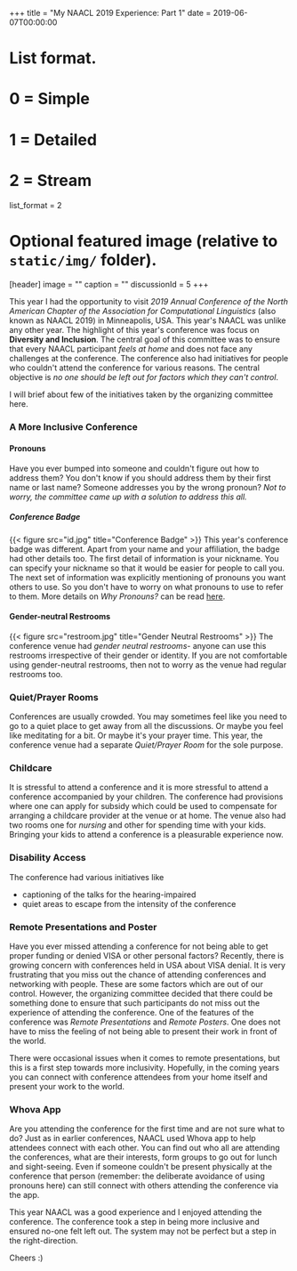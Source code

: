 +++
title = "My NAACL 2019 Experience: Part 1"
date = 2019-06-07T00:00:00

# List format.
# 0 = Simple
# 1 = Detailed
# 2 = Stream
list_format = 2

# Optional featured image (relative to `static/img/` folder).
[header]
image = ""
caption = ""
discussionId = 5
+++

This year I had the opportunity to visit *2019 Annual Conference of the North American Chapter of the Association for Computational Linguistics* (also known as NAACL 2019) in Minneapolis, USA. This year's NAACL was unlike any other year. The highlight of this year's conference was focus on **Diversity and Inclusion**.  The central goal of this committee was to ensure that every NAACL participant *feels at home* and does not face any challenges at the conference. The conference also had initiatives for people who couldn't attend the conference for various reasons. The central objective is *no one should be left out for factors which they can't control*.

I will brief about few of the initiatives taken by the organizing committee here.

### A More Inclusive Conference
#### Pronouns
Have you ever bumped into someone and couldn't figure out how to address them? You don't know if you should address them by their first name or last name? Someone addresses you by the wrong pronoun? *Not to worry, the committee came up with a solution to address this all.*

##### Conference Badge
{{< figure src="id.jpg" title="Conference Badge" >}}
This year's conference badge was different. Apart from your name and your affiliation, the badge had other details too. The first detail of information is your nickname. You can specify your nickname so that it would be easier for people to call you. The next set of information was explicitly mentioning of pronouns you want others to use. So you don't have to worry on what pronouns to use to refer to them. More details on *Why Pronouns?* can be read [here](https://naacl2019.org/blog/why-pronouns/).

#### Gender-neutral Restrooms
{{< figure src="restroom.jpg" title="Gender Neutral Restrooms" >}}
The conference venue had *gender neutral restrooms*- anyone can use this restrooms irrespective of their gender or identity. If you are not comfortable using gender-neutral restrooms, then not to worry as the venue had regular restrooms too.

### Quiet/Prayer Rooms
Conferences are usually crowded. You may sometimes feel like you need to go to a quiet place to get away from all the discussions. Or maybe you feel like meditating for a bit. Or maybe it's your prayer time. This year, the conference venue had a separate *Quiet/Prayer Room* for the sole purpose.

### Childcare
It is stressful to attend a conference and it is more stressful to attend a conference accompanied by your children. The conference had provisions where one can apply for subsidy which could be used to compensate for arranging a childcare provider at the venue or at home. The venue also had two rooms one for *nursing* and other for spending time with your kids. Bringing your kids to attend a conference is a pleasurable experience now.

### Disability Access
The conference had various initiatives like

* captioning of the talks for the hearing-impaired
* quiet areas to escape from the intensity of the conference

### Remote Presentations and Poster
Have you ever missed attending a conference for not being able to get proper funding or denied VISA or other personal factors? Recently, there is growing concern with conferences held in USA about VISA denial. It is very frustrating that you miss out the chance of attending conferences and networking with people. These are some factors which are out of our control. However, the organizing committee decided that there could be something done to ensure that such participants do not miss out the experience of attending the conference. One of the features of the conference was *Remote Presentations* and *Remote Posters*. One does not have to miss the feeling of not being able to present their work in front of the world.

There were occasional issues when it comes to remote presentations, but this is a first step towards more inclusivity. Hopefully, in the coming years you can connect with conference attendees from your home itself and present your work to the world.

### Whova App
Are you attending the conference for the first time and are not sure what to do? Just as in earlier conferences, NAACL used Whova app to help attendees connect with each other. You can find out who all are attending the conferences, what are their interests, form groups to go out for lunch and sight-seeing. Even if someone couldn't be present physically at the conference that person (remember: the deliberate avoidance of using pronouns here) can still connect with others attending the conference via the app.


This year NAACL was a good experience and I enjoyed attending the conference. The conference took a step in being more inclusive and ensured no-one felt left out. The system may not be perfect but a step in the right-direction.

Cheers :)
